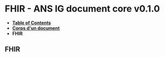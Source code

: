 # FHIR - ANS IG document core v0.1.0

* [**Table of Contents**](toc.md)
* [**Corps d'un document**](corpsDocument.md)
* **FHIR**

## FHIR

